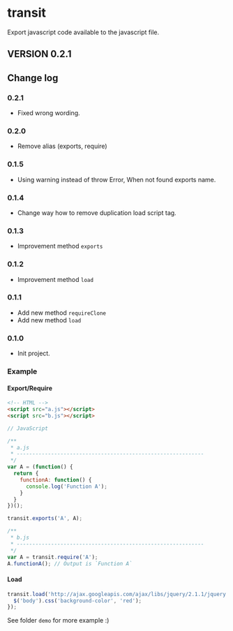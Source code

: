 transit
=======

Export javascript code available to the javascript file.


## VERSION 0.2.1


## Change log


### 0.2.1
- Fixed wrong wording.


### 0.2.0
- Remove alias (exports, require)


### 0.1.5
- Using warning instead of throw Error, When not found exports name.


### 0.1.4
- Change way how to remove duplication load script tag.


### 0.1.3
- Improvement method `exports`


### 0.1.2
- Improvement method `load`


### 0.1.1
- Add new method `requireClone`
- Add new method `load`


### 0.1.0

- Init project.


### Example

#### Export/Require

```html
<!-- HTML -->
<script src="a.js"></script>
<script src="b.js"></script>
```

```javascript
// JavaScript

/**
 * a.js
 * ------------------------------------------------------------
 */
var A = (function() {
  return {
    functionA: function() {
      console.log('Function A');
    }
  }
})();

transit.exports('A', A);

/**
 * b.js
 * ------------------------------------------------------------
 */
var A = transit.require('A');
A.functionA(); // Output is `Function A`
```

#### Load
```javascript
transit.load('http://ajax.googleapis.com/ajax/libs/jquery/2.1.1/jquery.min.js', function() {
  $('body').css('background-color', 'red');
});
```

See folder `demo` for more example :)
